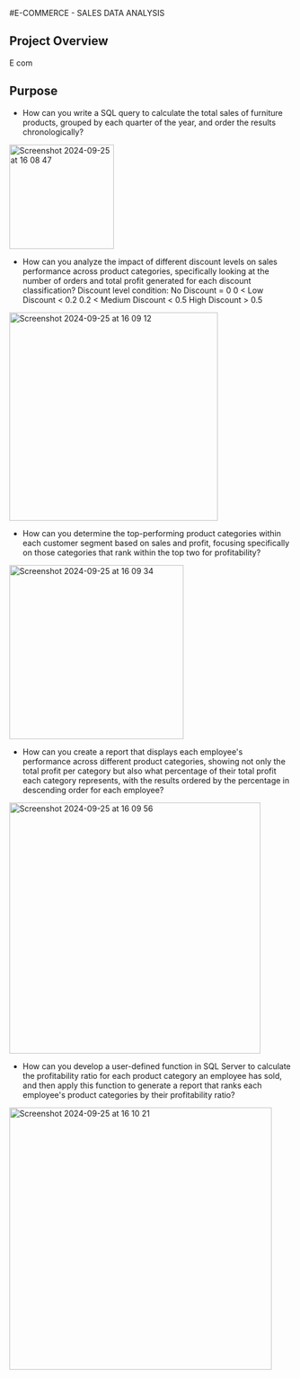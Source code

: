 #E-COMMERCE - SALES DATA ANALYSIS

## Project Overview
E com
## Purpose
* How can you write a SQL query to calculate the total sales of furniture products,
grouped by each quarter of the year, and order the results chronologically? 
<img width="186" alt="Screenshot 2024-09-25 at 16 08 47" src="https://github.com/user-attachments/assets/f8f81e74-97b0-458e-bfb7-45ddfef9c3ae">

* How can you analyze the impact of different discount levels on sales performance across product categories, 
specifically looking at the number of orders and total profit generated for each discount classification?
Discount level condition:
No Discount = 0
0 < Low Discount < 0.2
0.2 < Medium Discount < 0.5
High Discount > 0.5
<img width="371" alt="Screenshot 2024-09-25 at 16 09 12" src="https://github.com/user-attachments/assets/e9d5da22-0d67-4d0e-b823-db9bd99a1516">

* How can you determine the top-performing product categories within each customer segment based on sales and profit, 
focusing specifically on those categories that rank within the top two for profitability?
<img width="310" alt="Screenshot 2024-09-25 at 16 09 34" src="https://github.com/user-attachments/assets/bea03d11-9527-4910-a2cd-a90d4a98fc9d">

* How can you create a report that displays each employee's performance across different product categories, 
showing not only the total profit per category but also what percentage of 
their total profit each category represents, with the results ordered by the 
percentage in descending order for each employee?
<img width="447" alt="Screenshot 2024-09-25 at 16 09 56" src="https://github.com/user-attachments/assets/6c8fb62f-9f7a-4af6-a440-5e35a352e144">

* How can you develop a user-defined function in SQL Server 
to calculate the profitability ratio for each product category an employee has sold, 
and then apply this function to generate a report that 
ranks each employee's product categories by their profitability ratio?
<img width="467" alt="Screenshot 2024-09-25 at 16 10 21" src="https://github.com/user-attachments/assets/1f61d873-8a92-4911-a7e2-a68fc2c5266c">
